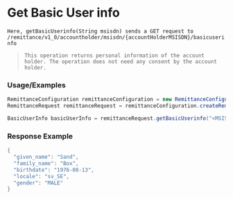 # Get Basic User info

`Here, getBasicUserinfo(String msisdn) sends a GET request to /remittance/v1_0/accountholder/msisdn/{accountHolderMSISDN}/basicuserinfo`

> `This operation returns personal information of the account holder. The operation does not need any consent by the account holder.`

### Usage/Examples

```java
RemittanceConfiguration remittanceConfiguration = new RemittanceConfiguration("<REMITTANCE_SUBSCRIPTION_KEY>", "<REFERENCE_ID>", "<API_KEY>","<MODE>","<TARGET_ENVIRONMENT>");
RemittanceRequest remittanceRequest = remittanceConfiguration.createRemittanceRequest();

BasicUserInfo basicUserInfo = remittanceRequest.getBasicUserinfo("<MSISDN>");
```

### Response Example

```java
{
  "given_name": "Sand",
  "family_name": "Box",
  "birthdate": "1976-08-13",
  "locale": "sv_SE",
  "gender": "MALE"
}
```